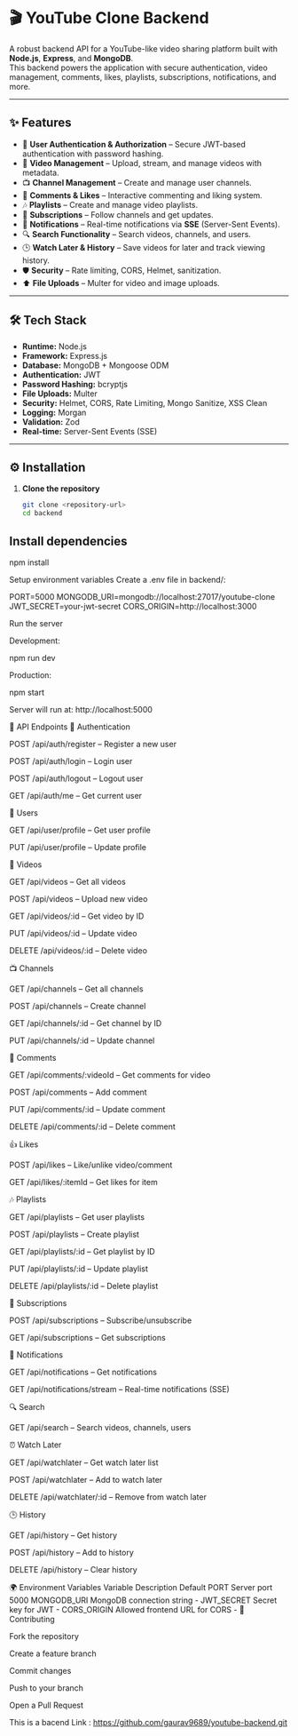 # 🎬 YouTube Clone Backend

A robust backend API for a YouTube-like video sharing platform built with **Node.js**, **Express**, and **MongoDB**.  
This backend powers the application with secure authentication, video management, comments, likes, playlists, subscriptions, notifications, and more.

---

## ✨ Features

- 🔑 **User Authentication & Authorization** – Secure JWT-based authentication with password hashing.  
- 🎥 **Video Management** – Upload, stream, and manage videos with metadata.  
- 📺 **Channel Management** – Create and manage user channels.  
- 💬 **Comments & Likes** – Interactive commenting and liking system.  
- 🎶 **Playlists** – Create and manage video playlists.  
- 📢 **Subscriptions** – Follow channels and get updates.  
- 🔔 **Notifications** – Real-time notifications via **SSE** (Server-Sent Events).  
- 🔍 **Search Functionality** – Search videos, channels, and users.  
- 🕒 **Watch Later & History** – Save videos for later and track viewing history.  
- 🛡️ **Security** – Rate limiting, CORS, Helmet, sanitization.  
- ⬆️ **File Uploads** – Multer for video and image uploads.  

---

## 🛠️ Tech Stack

- **Runtime:** Node.js  
- **Framework:** Express.js  
- **Database:** MongoDB + Mongoose ODM  
- **Authentication:** JWT  
- **Password Hashing:** bcryptjs  
- **File Uploads:** Multer  
- **Security:** Helmet, CORS, Rate Limiting, Mongo Sanitize, XSS Clean  
- **Logging:** Morgan  
- **Validation:** Zod  
- **Real-time:** Server-Sent Events (SSE)  

---

## ⚙️ Installation

1. **Clone the repository**
   ```bash
   git clone <repository-url>
   cd backend


## Install dependencies

npm install


Setup environment variables
Create a .env file in backend/:

PORT=5000
MONGODB_URI=mongodb://localhost:27017/youtube-clone
JWT_SECRET=your-jwt-secret
CORS_ORIGIN=http://localhost:3000


Run the server

Development:

npm run dev


Production:

npm start


Server will run at: http://localhost:5000

🔗 API Endpoints
🔑 Authentication

POST /api/auth/register – Register a new user

POST /api/auth/login – Login user

POST /api/auth/logout – Logout user

GET /api/auth/me – Get current user

👤 Users

GET /api/user/profile – Get user profile

PUT /api/user/profile – Update profile

🎥 Videos

GET /api/videos – Get all videos

POST /api/videos – Upload new video

GET /api/videos/:id – Get video by ID

PUT /api/videos/:id – Update video

DELETE /api/videos/:id – Delete video

📺 Channels

GET /api/channels – Get all channels

POST /api/channels – Create channel

GET /api/channels/:id – Get channel by ID

PUT /api/channels/:id – Update channel

💬 Comments

GET /api/comments/:videoId – Get comments for video

POST /api/comments – Add comment

PUT /api/comments/:id – Update comment

DELETE /api/comments/:id – Delete comment

👍 Likes

POST /api/likes – Like/unlike video/comment

GET /api/likes/:itemId – Get likes for item

🎶 Playlists

GET /api/playlists – Get user playlists

POST /api/playlists – Create playlist

GET /api/playlists/:id – Get playlist by ID

PUT /api/playlists/:id – Update playlist

DELETE /api/playlists/:id – Delete playlist

📢 Subscriptions

POST /api/subscriptions – Subscribe/unsubscribe

GET /api/subscriptions – Get subscriptions

🔔 Notifications

GET /api/notifications – Get notifications

GET /api/notifications/stream – Real-time notifications (SSE)

🔍 Search

GET /api/search – Search videos, channels, users

⏰ Watch Later

GET /api/watchlater – Get watch later list

POST /api/watchlater – Add to watch later

DELETE /api/watchlater/:id – Remove from watch later

🕒 History

GET /api/history – Get history

POST /api/history – Add to history

DELETE /api/history – Clear history

🌍 Environment Variables
Variable	Description	Default
PORT	Server port	5000
MONGODB_URI	MongoDB connection string	-
JWT_SECRET	Secret key for JWT	-
CORS_ORIGIN	Allowed frontend URL for CORS	-
🤝 Contributing

Fork the repository

Create a feature branch

Commit changes

Push to your branch

Open a Pull Request




This is a bacend Link : https://github.com/gaurav9689/youtube-backend.git

